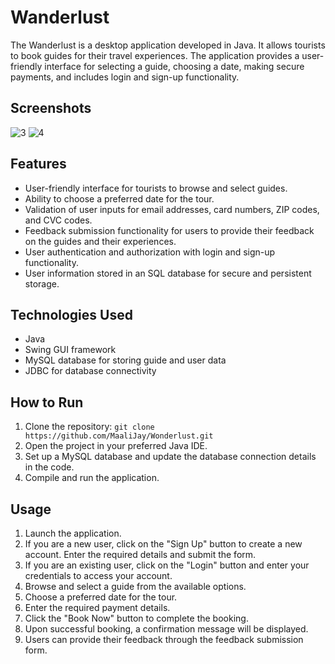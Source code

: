 # Wanderlust
 The Wanderlust is a desktop application developed in Java. It allows tourists to book guides for their travel experiences. The application provides a user-friendly interface for selecting a guide, choosing a date, making secure payments, and includes login and sign-up functionality.
 
 ## Screenshots
![3](https://github.com/MaaliJay/Wonderlust/assets/89196733/c9cc0a3c-19f4-4bc9-8cd2-768f29c4a0f7)
![4](https://github.com/MaaliJay/Wonderlust/assets/89196733/f09ee701-18bb-4071-bc22-68ce16634855)


## Features

- User-friendly interface for tourists to browse and select guides.
- Ability to choose a preferred date for the tour.
- Validation of user inputs for email addresses, card numbers, ZIP codes, and CVC codes.
- Feedback submission functionality for users to provide their feedback on the guides and their experiences.
- User authentication and authorization with login and sign-up functionality.
- User information stored in an SQL database for secure and persistent storage.

## Technologies Used

- Java
- Swing GUI framework
- MySQL database for storing guide and user data
- JDBC for database connectivity

## How to Run

1. Clone the repository: `git clone https://github.com/MaaliJay/Wonderlust.git`
2. Open the project in your preferred Java IDE.
3. Set up a MySQL database and update the database connection details in the code.
4. Compile and run the application.

## Usage

1. Launch the application.
2. If you are a new user, click on the "Sign Up" button to create a new account. Enter the required details and submit the form.
3. If you are an existing user, click on the "Login" button and enter your credentials to access your account.
4. Browse and select a guide from the available options.
5. Choose a preferred date for the tour.
6. Enter the required payment details.
7. Click the "Book Now" button to complete the booking.
8. Upon successful booking, a confirmation message will be displayed.
9. Users can provide their feedback through the feedback submission form.
